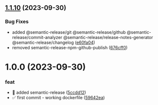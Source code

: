 ## [1.1.10](https://github.com/tomerh2001/git-crypt-pipe/compare/v1.1.9...v1.1.10) (2023-09-30)


### Bug Fixes

* added @semantic-release/git @semantic-release/github @semantic-release/commit-analyzer @semantic-release/release-notes-generator @semantic-release/changelog ([e60fa04](https://github.com/tomerh2001/git-crypt-pipe/commit/e60fa04ae5b9540c3dc46aad6299d6bc4383d6a8))
* removed semantic-release-npm-github-publish ([676cff0](https://github.com/tomerh2001/git-crypt-pipe/commit/676cff0ab93397d7a5a54a5039b8390d2d42341c))

# 1.0.0 (2023-09-30)


### feat

* :rocket: added semantic-release ([5ccdd12](https://github.com/tomerh2001/git-crypt-pipe/commit/5ccdd12167ff6f9009888bb8749beae34563a536))
* :white_check_mark: first commit - working dockerfile ([59642ea](https://github.com/tomerh2001/git-crypt-pipe/commit/59642ea3a5cd1fbb902c4fb9df2f957bb1244bcd))
